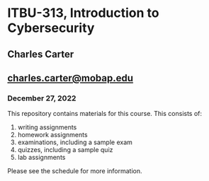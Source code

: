 # ITBU-313, Introduction to Cybersecurity
## Charles Carter
## charles.carter@mobap.edu
### December 27, 2022

 This repository contains materials for this course. This consists of:

 1. writing assignments
 1. homework assignments
 1. examinations, including a sample exam
 1. quizzes, including a sample quiz
 1. lab assignments

 Please see the schedule for more information.
